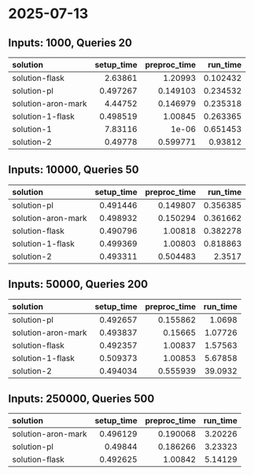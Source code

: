 # 2025-07-13

## Inputs: 1000, Queries 20

| solution           |   setup_time |   preproc_time |   run_time |
|:-------------------|-------------:|---------------:|-----------:|
| solution-flask     |     2.63861  |       1.20993  |   0.102432 |
| solution-pl        |     0.497267 |       0.149103 |   0.234532 |
| solution-aron-mark |     4.44752  |       0.146979 |   0.235318 |
| solution-1-flask   |     0.498519 |       1.00845  |   0.263365 |
| solution-1         |     7.83116  |       1e-06    |   0.651453 |
| solution-2         |     0.49778  |       0.599771 |   0.93812  |

## Inputs: 10000, Queries 50

| solution           |   setup_time |   preproc_time |   run_time |
|:-------------------|-------------:|---------------:|-----------:|
| solution-pl        |     0.491446 |       0.149807 |   0.356385 |
| solution-aron-mark |     0.498932 |       0.150294 |   0.361662 |
| solution-flask     |     0.490796 |       1.00818  |   0.382278 |
| solution-1-flask   |     0.499369 |       1.00803  |   0.818863 |
| solution-2         |     0.493311 |       0.504483 |   2.3517   |

## Inputs: 50000, Queries 200

| solution           |   setup_time |   preproc_time |   run_time |
|:-------------------|-------------:|---------------:|-----------:|
| solution-pl        |     0.492657 |       0.155862 |    1.0698  |
| solution-aron-mark |     0.493837 |       0.15665  |    1.07726 |
| solution-flask     |     0.492357 |       1.00837  |    1.57563 |
| solution-1-flask   |     0.509373 |       1.00853  |    5.67858 |
| solution-2         |     0.494034 |       0.555939 |   39.0932  |

## Inputs: 250000, Queries 500

| solution           |   setup_time |   preproc_time |   run_time |
|:-------------------|-------------:|---------------:|-----------:|
| solution-aron-mark |     0.496129 |       0.190068 |    3.20226 |
| solution-pl        |     0.49844  |       0.186266 |    3.23323 |
| solution-flask     |     0.492625 |       1.00842  |    5.14129 |